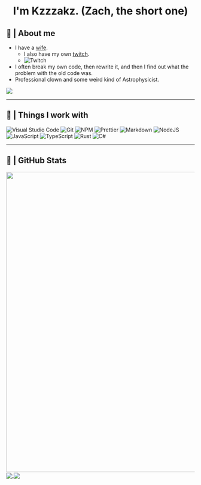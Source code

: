 <h1 align="center"><b>I'm Kzzzakz. (Zach, the short one)</b></h1>

## 💍 **| About me**
- I have a [wife](https://www.twitch.tv/arishyaowo).
  - I also have my own [twitch](https://www.twitch.tv/idiedb4u).
  - ![Twitch](https://img.shields.io/twitch/status/idiedb4u?label=idiedb4u&style=social)
- I often break my own code, then rewrite it, and then I find out what the problem with the old code was.
- Professional clown and some weird kind of Astrophysicist.

<img align="center" href="https://discord.com/users/920942629980635146" src="https://lanyard.cnrad.dev/api/920942629980635146?animated=true&idleMessage=Welcome%20to%20hell%20Bitch"/>

---

## 🐸 **| Things I work with**

![Visual Studio Code](https://img.shields.io/badge/Visual%20Studio%20Code-0078d7.svg?style=for-the-badge&logo=visual-studio-code&logoColor=white)
![Git](https://img.shields.io/badge/git-%23F05033.svg?style=for-the-badge&logo=git&logoColor=white)
![NPM](https://img.shields.io/badge/npm-CB3837?style=for-the-badge&logo=npm&logoColor=white)
![Prettier](https://img.shields.io/badge/prettier-1A2C34?style=for-the-badge&logo=prettier&logoColor=F7BA3E)
![Markdown](https://img.shields.io/badge/markdown-%23000000.svg?style=for-the-badge&logo=markdown&logoColor=white)
![NodeJS](https://img.shields.io/badge/node.js-6DA55F?style=for-the-badge&logo=node.js&logoColor=white)
![JavaScript](https://img.shields.io/badge/javascript-%23323330.svg?style=for-the-badge&logo=javascript&logoColor=%23F7DF1E)
![TypeScript](https://img.shields.io/badge/typescript-%23007ACC.svg?style=for-the-badge&logo=typescript&logoColor=white)
![Rust](https://img.shields.io/badge/Rust-orange?style=for-the-badge&logo=rust&logoColor=262626)
![C#](https://img.shields.io/badge/CSharp-0b9e0b?style=for-the-badge&logo=csharp&logoColor=f7f7f7)

---

## 🦝 **| GitHub Stats**
<a href="/">
  <img width=800 src="https://github-profile-trophy.vercel.app/?username=kzzzakz&column=8&theme=discord&no-frame=true&no-bg=true"/>
</a>
<a href="/">
    <img align="center" src="https://github-readme-stats.vercel.app/api?username=kzzzakz&count_private=true&show_icons=true&theme=dracula"/>
</a>
<a href="/">
    <img align="center" src="https://github-readme-stats.vercel.app/api/top-langs/?username=kzzzakz&langs_count=5&"/>
</a>
